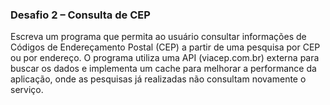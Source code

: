 ### Desafio 2 – Consulta de CEP
Escreva um programa que permita ao usuário consultar informações de Códigos de Endereçamento
Postal (CEP) a partir de uma pesquisa por CEP ou por endereço. O programa utiliza uma API
(viacep.com.br) externa para buscar os dados e implementa um cache para melhorar a performance da
aplicação, onde as pesquisas já realizadas não consultam novamente o serviço.
